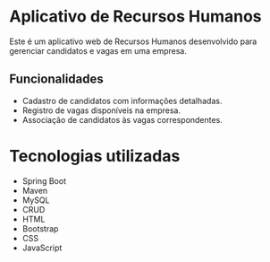 # Aplicativo de Recursos Humanos
Este é um aplicativo web de Recursos Humanos desenvolvido para gerenciar candidatos e vagas em uma empresa.
## Funcionalidades

- Cadastro de candidatos com informações detalhadas.
- Registro de vagas disponíveis na empresa.
- Associação de candidatos às vagas correspondentes.

# Tecnologias utilizadas 
- Spring Boot
- Maven
- MySQL
- CRUD
- HTML
- Bootstrap
- CSS
- JavaScript
